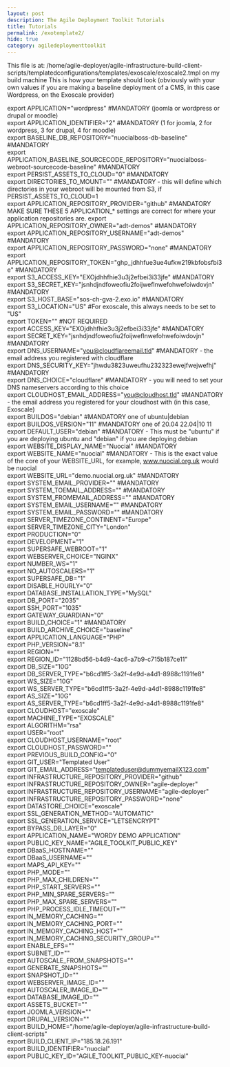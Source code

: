 ```yaml
---
layout: post
description: The Agile Deployment Toolkit Tutorials
title: Tutorials
permalink: /exotemplate2/
hide: true
category: agiledeploymenttoolkit
---
```


This file is at: /home/agile-deployer/agile-infrastructure-build-client-scripts/templatedconfigurations/templates/exoscale/exoscale2.tmpl on my build machine
This is how your template should look (obviously with your own values if you are making a baseline deployment of a CMS, in this case Wordpress, on the Exoscale provider)

export APPLICATION="wordpress" #MANDATORY (joomla or wordpress or drupal or moodle)  
export APPLICATION_IDENTIFIER="2" #MANDATORY (1 for joomla, 2 for wordpress, 3 for drupal, 4 for moodle)  
export BASELINE_DB_REPOSITORY="nuocialboss-db-baseline" #MANDATORY  
export APPLICATION_BASELINE_SOURCECODE_REPOSITORY="nuocialboss-webroot-sourcecode-baseline" #MANDATORY  
export PERSIST_ASSETS_TO_CLOUD="0" #MANDATORY  
export DIRECTORIES_TO_MOUNT="" #MANDATORY - this will define which directories in your webroot will be mounted from S3, if PERSIST_ASSETS_TO_CLOUD=1  
export APPLICATION_REPOSITORY_PROVIDER="github" #MANDATORY  MAKE SURE THESE 5 APPLICATION_* settings are correct for where your application repositories are. 
export APPLICATION_REPOSITORY_OWNER="adt-demos" #MANDATORY  
export APPLICATION_REPOSITORY_USERNAME="adt-demos" #MANDATORY  
export APPLICATION_REPOSITORY_PASSWORD="none" #MANDATORY  
export APPLICATION_REPOSITORY_TOKEN="ghp_jdhhfue3ue4ufkw219kbfobsfbi3e" #MANDATORY  
export S3_ACCESS_KEY="EXOjdhhfhie3u3j2efbei3i33jfe"  #MANDATORY  
export S3_SECRET_KEY="jsnhdjndfoweofiu2foijweflnwefohwefoiwdovjn"  #MANDATORY  
export S3_HOST_BASE="sos-ch-gva-2.exo.io" #MANDATORY  
export S3_LOCATION="US" #For exoscale, this always needs to be set to "US"  
export TOKEN="" #NOT REQUIRED  
export ACCESS_KEY="EXOjdhhfhie3u3j2efbei3i33jfe"   #MANDATORY  
export SECRET_KEY="jsnhdjndfoweofiu2foijweflnwefohwefoiwdovjn"   #MANDATORY  
export DNS_USERNAME="you@cloudflareemail.tld"  #MANDATORY - the email address you registered with cloudflare  
export DNS_SECURITY_KEY="jhwdu3823uweufhu232323ewejfwejwefhj"   #MANDATORY  
export DNS_CHOICE="cloudflare" #MANDATORY - you will need to set your DNS nameservers according to this choice  
export CLOUDHOST_EMAIL_ADDRESS="you@cloudhost.tld" #MANDATORY - the email address you registered for your cloudhost with (in this case, Exoscale)  
export BUILDOS="debian" #MANDATORY one of ubuntu|debian  
export BUILDOS_VERSION="11" #MANDATORY one of 20.04 22.04|10 11  
export DEFAULT_USER="debian" #MANDATORY - This must be "ubuntu" if you are deploying ubuntu and "debian" if you are deploying debian  
export WEBSITE_DISPLAY_NAME="Nuocial" #MANDATORY  
export WEBSITE_NAME="nuocial" #MANDATORY - This is the exact value of the core of your WEBSITE_URL, for example, www.nuocial.org.uk would be nuocial   
export WEBSITE_URL="demo.nuocial.org.uk"  #MANDATORY  
export SYSTEM_EMAIL_PROVIDER="" #MANDATORY  
export SYSTEM_TOEMAIL_ADDRESS="" #MANDATORY  
export SYSTEM_FROMEMAIL_ADDRESS="" #MANDATORY  
export SYSTEM_EMAIL_USERNAME="" #MANDATORY  
export SYSTEM_EMAIL_PASSWORD="" #MANDATORY  
export SERVER_TIMEZONE_CONTINENT="Europe"  
export SERVER_TIMEZONE_CITY="London"  
export PRODUCTION="0"  
export DEVELOPMENT="1"  
export SUPERSAFE_WEBROOT="1"  
export WEBSERVER_CHOICE="NGINX"  
export NUMBER_WS="1"  
export NO_AUTOSCALERS="1"  
export SUPERSAFE_DB="1"  
export DISABLE_HOURLY="0"  
export DATABASE_INSTALLATION_TYPE="MySQL"  
export DB_PORT="2035"  
export SSH_PORT="1035"  
export GATEWAY_GUARDIAN="0"  
export BUILD_CHOICE="1" #MANDATORY  
export BUILD_ARCHIVE_CHOICE="baseline"  
export APPLICATION_LANGUAGE="PHP"  
export PHP_VERSION="8.1"  
export REGION=""  
export REGION_ID="1128bd56-b4d9-4ac6-a7b9-c715b187ce11"  
export DB_SIZE="10G"  
export DB_SERVER_TYPE="b6cd1ff5-3a2f-4e9d-a4d1-8988c1191fe8"  
export WS_SIZE="10G"  
export WS_SERVER_TYPE="b6cd1ff5-3a2f-4e9d-a4d1-8988c1191fe8"  
export AS_SIZE="10G"  
export AS_SERVER_TYPE="b6cd1ff5-3a2f-4e9d-a4d1-8988c1191fe8"  
export CLOUDHOST="exoscale"  
export MACHINE_TYPE="EXOSCALE"  
export ALGORITHM="rsa"  
export USER="root"  
export CLOUDHOST_USERNAME="root"  
export CLOUDHOST_PASSWORD=""  
export PREVIOUS_BUILD_CONFIG="0"  
export GIT_USER="Templated User"  
export GIT_EMAIL_ADDRESS="templateduser@dummyemailX123.com"  
export INFRASTRUCTURE_REPOSITORY_PROVIDER="github"  
export INFRASTRUCTURE_REPOSITORY_OWNER="agile-deployer"  
export INFRASTRUCTURE_REPOSITORY_USERNAME="agile-deployer"  
export INFRASTRUCTURE_REPOSITORY_PASSWORD="none"  
export DATASTORE_CHOICE="exoscale"  
export SSL_GENERATION_METHOD="AUTOMATIC"  
export SSL_GENERATION_SERVICE="LETSENCRYPT"  
export BYPASS_DB_LAYER="0"  
export APPLICATION_NAME="WORDY DEMO APPLICATION"  
export PUBLIC_KEY_NAME="AGILE_TOOLKIT_PUBLIC_KEY"  
export DBaaS_HOSTNAME=""  
export DBaaS_USERNAME=""  
export MAPS_API_KEY=""  
export PHP_MODE=""  
export PHP_MAX_CHILDREN=""  
export PHP_START_SERVERS=""  
export PHP_MIN_SPARE_SERVERS=""  
export PHP_MAX_SPARE_SERVERS=""  
export PHP_PROCESS_IDLE_TIMEOUT=""  
export IN_MEMORY_CACHING=""  
export IN_MEMORY_CACHING_PORT=""  
export IN_MEMORY_CACHING_HOST=""  
export IN_MEMORY_CACHING_SECURITY_GROUP=""  
export ENABLE_EFS=""  
export SUBNET_ID=""  
export AUTOSCALE_FROM_SNAPSHOTS=""  
export GENERATE_SNAPSHOTS=""  
export SNAPSHOT_ID=""  
export WEBSERVER_IMAGE_ID=""  
export AUTOSCALER_IMAGE_ID=""  
export DATABASE_IMAGE_ID=""  
export ASSETS_BUCKET=""  
export JOOMLA_VERSION=""  
export DRUPAL_VERSION=""  
export BUILD_HOME="/home/agile-deployer/agile-infrastructure-build-client-scripts"  
export BUILD_CLIENT_IP="185.18.26.191"  
export BUILD_IDENTIFIER="nuocial"  
export PUBLIC_KEY_ID="AGILE_TOOLKIT_PUBLIC_KEY-nuocial"  
